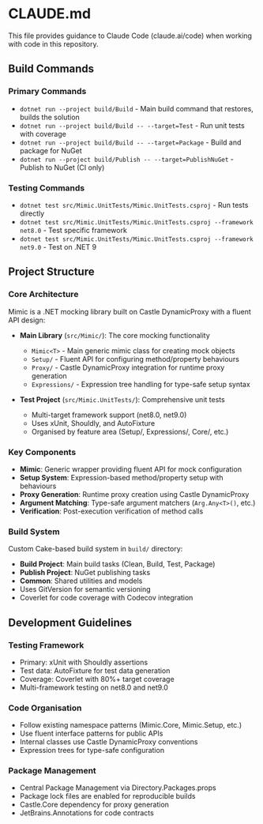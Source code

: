 # CLAUDE.md

This file provides guidance to Claude Code (claude.ai/code) when working with code in this repository.

## Build Commands

### Primary Commands

- `dotnet run --project build/Build` - Main build command that restores, builds the solution
- `dotnet run --project build/Build -- --target=Test` - Run unit tests with coverage
- `dotnet run --project build/Build -- --target=Package` - Build and package for NuGet
- `dotnet run --project build/Publish -- --target=PublishNuGet` - Publish to NuGet (CI only)

### Testing Commands

- `dotnet test src/Mimic.UnitTests/Mimic.UnitTests.csproj` - Run tests directly
- `dotnet test src/Mimic.UnitTests/Mimic.UnitTests.csproj --framework net8.0` - Test specific framework
- `dotnet test src/Mimic.UnitTests/Mimic.UnitTests.csproj --framework net9.0` - Test on .NET 9

## Project Structure

### Core Architecture

Mimic is a .NET mocking library built on Castle DynamicProxy with a fluent API design:

- **Main Library** (`src/Mimic/`): The core mocking functionality
    - `Mimic<T>` - Main generic mimic class for creating mock objects
    - `Setup/` - Fluent API for configuring method/property behaviours
    - `Proxy/` - Castle DynamicProxy integration for runtime proxy generation
    - `Expressions/` - Expression tree handling for type-safe setup syntax

- **Test Project** (`src/Mimic.UnitTests/`): Comprehensive unit tests
    - Multi-target framework support (net8.0, net9.0)
    - Uses xUnit, Shouldly, and AutoFixture
    - Organised by feature area (Setup/, Expressions/, Core/, etc.)

### Key Components

- **Mimic<T>**: Generic wrapper providing fluent API for mock configuration
- **Setup System**: Expression-based method/property setup with behaviours
- **Proxy Generation**: Runtime proxy creation using Castle DynamicProxy
- **Argument Matching**: Type-safe argument matchers (`Arg.Any<T>()`, etc.)
- **Verification**: Post-execution verification of method calls

### Build System

Custom Cake-based build system in `build/` directory:

- **Build Project**: Main build tasks (Clean, Build, Test, Package)
- **Publish Project**: NuGet publishing tasks
- **Common**: Shared utilities and models
- Uses GitVersion for semantic versioning
- Coverlet for code coverage with Codecov integration

## Development Guidelines

### Testing Framework

- Primary: xUnit with Shouldly assertions
- Test data: AutoFixture for test data generation
- Coverage: Coverlet with 80%+ target coverage
- Multi-framework testing on net8.0 and net9.0

### Code Organisation

- Follow existing namespace patterns (Mimic.Core, Mimic.Setup, etc.)
- Use fluent interface patterns for public APIs
- Internal classes use Castle DynamicProxy conventions
- Expression trees for type-safe configuration

### Package Management

- Central Package Management via Directory.Packages.props
- Package lock files are enabled for reproducible builds
- Castle.Core dependency for proxy generation
- JetBrains.Annotations for code contracts
